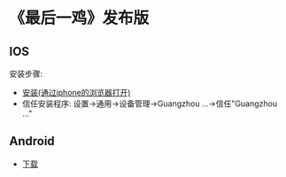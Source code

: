 # 《最后一鸡》发布版

## IOS

安装步骤:

- [安装(通过iphone的浏览器打开)](itms-services://?action=download-manifest&url=https://code.aliyun.com/lovebirdsx/pubg_pub/raw/master/latest/pubg.plist)
- 信任安装程序: 设置->通用->设备管理->Guangzhou ...->信任"Guangzhou ..."

## Android

- [下载](https://code.aliyun.com/lovebirdsx/pubg_pub/raw/master/latest/X5DemoTest.apk)
